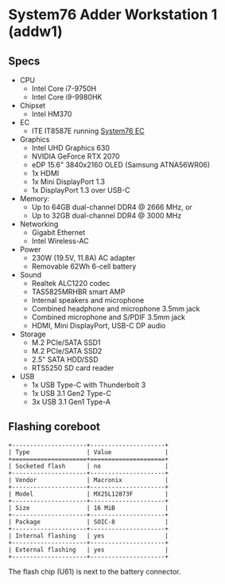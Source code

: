 # System76 Adder Workstation 1 (addw1)

## Specs

- CPU
  - Intel Core i7-9750H
  - Intel Core i9-9980HK
- Chipset
  - Intel HM370
- EC
  - ITE IT8587E running [System76 EC](https://github.com/system76/ec)
- Graphics
  - Intel UHD Graphics 630
  - NVIDIA GeForce RTX 2070
  - eDP 15.6" 3840x2160 OLED (Samsung ATNA56WR06)
  - 1x HDMI
  - 1x Mini DisplayPort 1.3
  - 1x DisplayPort 1.3 over USB-C
- Memory:
  - Up to 64GB dual-channel DDR4 @ 2666 MHz, or
  - Up to 32GB dual-channel DDR4 @ 3000 MHz
- Networking
  - Gigabit Ethernet
  - Intel Wireless-AC
- Power
  - 230W (19.5V, 11.8A) AC adapter
  - Removable 62Wh 6-cell battery
- Sound
  - Realtek ALC1220 codec
  - TAS5825MRHBR smart AMP
  - Internal speakers and microphone
  - Combined headphone and microphone 3.5mm jack
  - Combined microphone and S/PDIF 3.5mm jack
  - HDMI, Mini DisplayPort, USB-C DP audio
- Storage
  - M.2 PCIe/SATA SSD1
  - M.2 PCIe/SATA SSD2
  - 2.5" SATA HDD/SSD
  - RTS5250 SD card reader
- USB
  - 1x USB Type-C with Thunderbolt 3
  - 1x USB 3.1 Gen2 Type-C
  - 3x USB 3.1 Gen1 Type-A

## Flashing coreboot

```eval_rst
+---------------------+---------------------+
| Type                | Value               |
+=====================+=====================+
| Socketed flash      | no                  |
+---------------------+---------------------+
| Vendor              | Macronix            |
+---------------------+---------------------+
| Model               | MX25L12873F         |
+---------------------+---------------------+
| Size                | 16 MiB              |
+---------------------+---------------------+
| Package             | SOIC-8              |
+---------------------+---------------------+
| Internal flashing   | yes                 |
+---------------------+---------------------+
| External flashing   | yes                 |
+---------------------+---------------------+
```

The flash chip (U61) is next to the battery connector.
